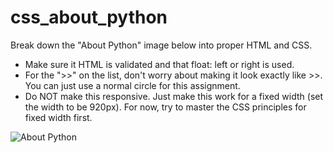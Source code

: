 # css_about_python
Break down the "About Python" image below into proper HTML and CSS. 

- Make sure it HTML is validated and that float: left or right is used.
- For the ">>" on the list, don't worry about making it look exactly like >>. You can just use a normal circle for this assignment. 
- Do NOT make this responsive.  Just make this work for a fixed width (set the width to be 920px). For now, try to master the CSS principles for fixed width first. 

![About Python](https://raw.github.com/kirkcoy/css_about_python/master/python-BSD.png)